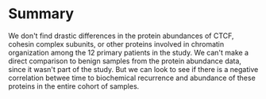 # Summary

We don't find drastic differences in the protein abundances of CTCF, cohesin complex subunits, or other proteins involved in chromatin organization among the 12 primary patients in the study.
We can't make a direct comparison to benign samples from the protein abundance data, since it wasn't part of the study.
But we can look to see if there is a negative correlation betwee time to biochemical recurrence and abundance of these proteins in the entire cohort of samples.
